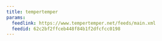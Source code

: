 ```yaml
---
title: tempertemper
params:
  feedlink: https://www.tempertemper.net/feeds/main.xml
  feedid: 62c2bf2ffceb448f84b1f2dfcfcc0198
---
```

